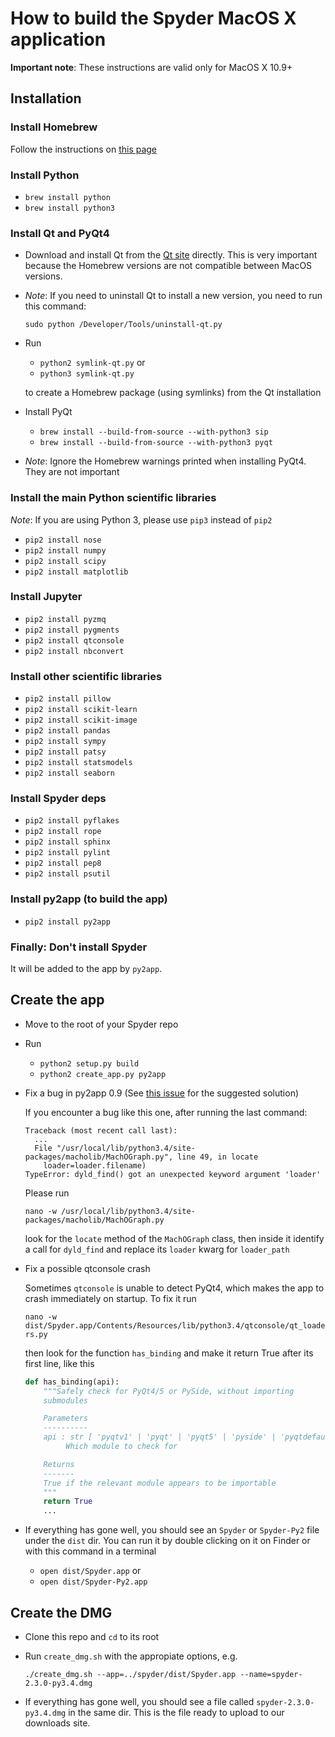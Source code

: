 
# How to build the Spyder MacOS X application

**Important note**: These instructions are valid only for MacOS X 10.9+

## Installation

### Install Homebrew

Follow the instructions on [this page](http://brew.sh/)

### Install Python

* `brew install python`
* `brew install python3`

### Install Qt and PyQt4

* Download and install Qt from the [Qt site](http://download.qt.io/official_releases/qt/)
  directly. This is very important because the Homebrew versions are not compatible between
  MacOS versions.

* *Note*: If you need to uninstall Qt to install a new version, you need to run this
  command:

  `sudo python /Developer/Tools/uninstall-qt.py`

* Run
  
  - `python2 symlink-qt.py` or
  - `python3 symlink-qt.py`

  to create a Homebrew package (using symlinks) from the Qt installation

* Install PyQt

  - `brew install --build-from-source --with-python3 sip`
  - `brew install --build-from-source --with-python3 pyqt`

* *Note*: Ignore the Homebrew warnings printed when installing PyQt4. They are
  not important

### Install the main Python scientific libraries

*Note*: If you are using Python 3, please use `pip3` instead of `pip2`

* `pip2 install nose`
* `pip2 install numpy`
* `pip2 install scipy`
* `pip2 install matplotlib`

### Install Jupyter

* `pip2 install pyzmq`
* `pip2 install pygments`
* `pip2 install qtconsole`
* `pip2 install nbconvert`

### Install other scientific libraries

* `pip2 install pillow`
* `pip2 install scikit-learn`
* `pip2 install scikit-image`
* `pip2 install pandas`
* `pip2 install sympy`
* `pip2 install patsy`
* `pip2 install statsmodels`
* `pip2 install seaborn`

### Install Spyder deps

* `pip2 install pyflakes`
* `pip2 install rope`
* `pip2 install sphinx`
* `pip2 install pylint`
* `pip2 install pep8`
* `pip2 install psutil`

### Install py2app (to build the app)

* `pip2 install py2app`

### Finally: Don't install Spyder

It will be added to the app by `py2app`.


## Create the app

* Move to the root of your Spyder repo

* Run
  
    * `python2 setup.py build`
    * `python2 create_app.py py2app`

* Fix a bug in py2app 0.9 (See [this issue](https://bitbucket.org/ronaldoussoren/py2app/issue/137/py2app-problems-using-enthought-python)
  for the suggested solution)

  If you encounter a bug like this one, after running the last command:

  ```python-traceback
  Traceback (most recent call last):
    ...
    File "/usr/local/lib/python3.4/site-packages/macholib/MachOGraph.py", line 49, in locate
      loader=loader.filename)
  TypeError: dyld_find() got an unexpected keyword argument 'loader'
  ```

  Please run

  `nano -w /usr/local/lib/python3.4/site-packages/macholib/MachOGraph.py`

  look for the `locate` method of the `MachOGraph` class, then inside it identify
  a call for `dyld_find` and replace its `loader` kwarg for `loader_path`

* Fix a possible qtconsole crash

  Sometimes `qtconsole` is unable to detect PyQt4, which makes the app to crash
  immediately on startup. To fix it run

  `nano -w dist/Spyder.app/Contents/Resources/lib/python3.4/qtconsole/qt_loaders.py`

  then look for the function `has_binding` and make it return True after its
  first line, like this

  ```python
  def has_binding(api):
      """Safely check for PyQt4/5 or PySide, without importing
      submodules

      Parameters
      ----------
      api : str [ 'pyqtv1' | 'pyqt' | 'pyqt5' | 'pyside' | 'pyqtdefault']
           Which module to check for

      Returns
      -------
      True if the relevant module appears to be importable
      """
      return True
      ...
  ```

* If everything has gone well, you should see an `Spyder` or `Spyder-Py2` file
  under the `dist` dir. You can run it by double clicking on it on Finder or
  with this command in a terminal

  - `open dist/Spyder.app` or
  - `open dist/Spyder-Py2.app`


## Create the DMG

* Clone this repo and `cd` to its root

* Run `create_dmg.sh` with the appropiate options, e.g.

    `./create_dmg.sh --app=../spyder/dist/Spyder.app --name=spyder-2.3.0-py3.4.dmg`

* If everything has gone well, you should see a file called
  `spyder-2.3.0-py3.4.dmg` in the same dir. This is the file ready to upload
  to our downloads site.
